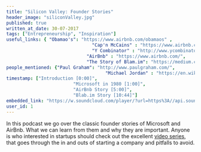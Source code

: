 ```yaml
---
title: "Silicon Valley: Founder Stories"
header_image: "siliconValley.jpg"
published: true
written_at_date: 30-07-2017
tags: ["Entrepreneurship", "Inspiration"]
useful_links: { "Obamao's": "https://www.airbnb.com/obamaos" ,
								"Cap'n McCains" : "https://www.airbnb.com/capnmccains" ,
								"Y Combinator" : "http://www.ycombinator.com/",
							  "AirBnb" : "https://www.airbnb.com/",
							  "The Story of Blam.im": "https://medium.com/blablet-chronicles/the-entire-blab-story-8616c71e7ed" }
people_mentioned: {"Paul Graham": "http://www.paulgraham.com/",
									 "Michael Jordan" : "https://en.wikipedia.org/wiki/Michael_Jordan" }
timestamp: ["Introduction [0:00]",
						 "Microsoft in 1980 [1:00]",
						 "AirBnb Story [5:00]",
						 "Blab.im Story [10:44]"]
embedded_link: "https://w.soundcloud.com/player/?url=https%3A//api.soundcloud.com/tracks/335582804"
user_id: 1
---
```

In this podcast we go over the classic founder stories of Microsoft and AirBnb.  What we can learn from them and why they are important.  Anyone is who interested in startups should check out the excellent [video series](https://www.youtube.com/watch?v=CBYhVcO4WgI&index=1&list=PL5q_lef6zVkaTY_cT1k7qFNF2TidHCe-1), that goes through the in and outs of starting a company and pitfalls to avoid.
